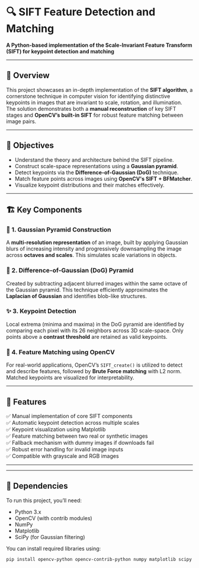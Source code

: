 # 🔍 SIFT Feature Detection and Matching  
**A Python-based implementation of the Scale-Invariant Feature Transform (SIFT) for keypoint detection and matching**

---

## 📌 Overview

This project showcases an in-depth implementation of the **SIFT algorithm**, a cornerstone technique in computer vision for identifying distinctive keypoints in images that are invariant to scale, rotation, and illumination. The solution demonstrates both a **manual reconstruction** of key SIFT stages and **OpenCV’s built-in SIFT** for robust feature matching between image pairs.

---

## 🧪 Objectives

- Understand the theory and architecture behind the SIFT pipeline.
- Construct scale-space representations using a **Gaussian pyramid**.
- Detect keypoints via the **Difference-of-Gaussian (DoG)** technique.
- Match feature points across images using **OpenCV's SIFT + BFMatcher**.
- Visualize keypoint distributions and their matches effectively.

---

## 🏗️ Key Components

### 🧠 1. Gaussian Pyramid Construction  
A **multi-resolution representation** of an image, built by applying Gaussian blurs of increasing intensity and progressively downsampling the image across **octaves and scales**. This simulates scale variations in objects.

### 🔺 2. Difference-of-Gaussian (DoG) Pyramid  
Created by subtracting adjacent blurred images within the same octave of the Gaussian pyramid. This technique efficiently approximates the **Laplacian of Gaussian** and identifies blob-like structures.

### ✨ 3. Keypoint Detection  
Local extrema (minima and maxima) in the DoG pyramid are identified by comparing each pixel with its 26 neighbors across 3D scale-space. Only points above a **contrast threshold** are retained as valid keypoints.

### 🧩 4. Feature Matching using OpenCV  
For real-world applications, OpenCV’s `SIFT_create()` is utilized to detect and describe features, followed by **Brute Force matching** with L2 norm. Matched keypoints are visualized for interpretability.

---

## 🔧 Features

✅ Manual implementation of core SIFT components  
✅ Automatic keypoint detection across multiple scales  
✅ Keypoint visualization using Matplotlib  
✅ Feature matching between two real or synthetic images  
✅ Fallback mechanism with dummy images if downloads fail  
✅ Robust error handling for invalid image inputs  
✅ Compatible with grayscale and RGB images  

---

---

## 🧰 Dependencies

To run this project, you’ll need:

- Python 3.x  
- OpenCV (with contrib modules)  
- NumPy  
- Matplotlib  
- SciPy (for Gaussian filtering)  

You can install required libraries using:

```bash
pip install opencv-python opencv-contrib-python numpy matplotlib scipy

